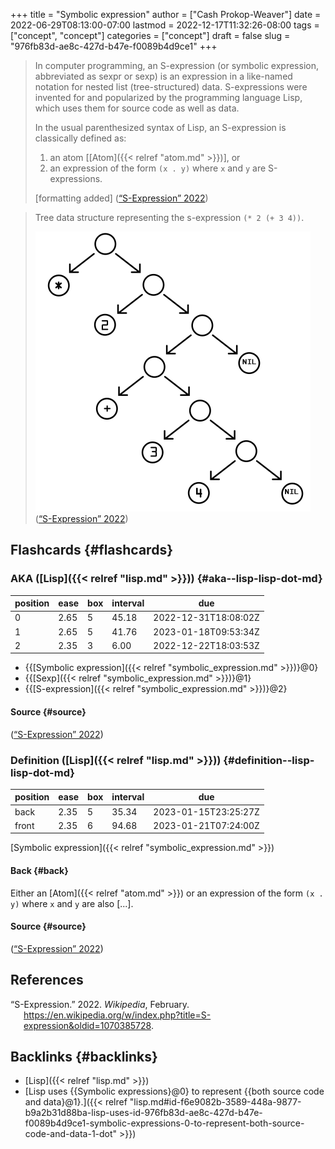 +++
title = "Symbolic expression"
author = ["Cash Prokop-Weaver"]
date = 2022-06-29T08:13:00-07:00
lastmod = 2022-12-17T11:32:26-08:00
tags = ["concept", "concept"]
categories = ["concept"]
draft = false
slug = "976fb83d-ae8c-427d-b47e-f0089b4d9ce1"
+++

> In computer programming, an S-expression (or symbolic expression, abbreviated as sexpr or sexp) is an expression in a like-named notation for nested list (tree-structured) data. S-expressions were invented for and popularized by the programming language Lisp, which uses them for source code as well as data.
>
> In the usual parenthesized syntax of Lisp, an S-expression is classically defined as:
>
> 1.  an atom [[Atom]({{< relref "atom.md" >}})], or
> 2.  an expression of the form `(x . y)` where `x` and `y` are S-expressions.
>
> [formatting added]
> (<a href="#citeproc_bib_item_1">“S-Expression” 2022</a>)

<!--quoteend-->

> Tree data structure representing the s-expression `(* 2 (+ 3 4))`.
>
> ![](/ox-hugo/Corrected_S-expression_tree_2.svg.png)
> (<a href="#citeproc_bib_item_1">“S-Expression” 2022</a>)


## Flashcards {#flashcards}


### AKA ([Lisp]({{< relref "lisp.md" >}})) {#aka--lisp-lisp-dot-md}

| position | ease | box | interval | due                  |
|----------|------|-----|----------|----------------------|
| 0        | 2.65 | 5   | 45.18    | 2022-12-31T18:08:02Z |
| 1        | 2.65 | 5   | 41.76    | 2023-01-18T09:53:34Z |
| 2        | 2.35 | 3   | 6.00     | 2022-12-22T18:03:53Z |

-   {{[Symbolic expression]({{< relref "symbolic_expression.md" >}})}@0}
-   {{[Sexp]({{< relref "symbolic_expression.md" >}})}@1}
-   {{[S-expression]({{< relref "symbolic_expression.md" >}})}@2}


#### Source {#source}

(<a href="#citeproc_bib_item_1">“S-Expression” 2022</a>)


### Definition ([Lisp]({{< relref "lisp.md" >}})) {#definition--lisp-lisp-dot-md}

| position | ease | box | interval | due                  |
|----------|------|-----|----------|----------------------|
| back     | 2.35 | 5   | 35.34    | 2023-01-15T23:25:27Z |
| front    | 2.35 | 6   | 94.68    | 2023-01-21T07:24:00Z |

[Symbolic expression]({{< relref "symbolic_expression.md" >}})


#### Back {#back}

Either an [Atom]({{< relref "atom.md" >}}) or an expression of the form `(x . y)` where `x` and `y` are also [...].


#### Source {#source}

(<a href="#citeproc_bib_item_1">“S-Expression” 2022</a>)

## References

<style>.csl-entry{text-indent: -1.5em; margin-left: 1.5em;}</style><div class="csl-bib-body">
  <div class="csl-entry"><a id="citeproc_bib_item_1"></a>“S-Expression.” 2022. <i>Wikipedia</i>, February. <a href="https://en.wikipedia.org/w/index.php?title=S-expression&oldid=1070385728">https://en.wikipedia.org/w/index.php?title=S-expression&#38;oldid=1070385728</a>.</div>
</div>


## Backlinks {#backlinks}

-   [Lisp]({{< relref "lisp.md" >}})
-   [Lisp uses {{Symbolic expressions}@0} to represent {{both source code and data}@1}.]({{< relref "lisp.md#id-f6e9082b-3589-448a-9877-b9a2b31d88ba-lisp-uses-id-976fb83d-ae8c-427d-b47e-f0089b4d9ce1-symbolic-expressions-0-to-represent-both-source-code-and-data-1-dot" >}})
